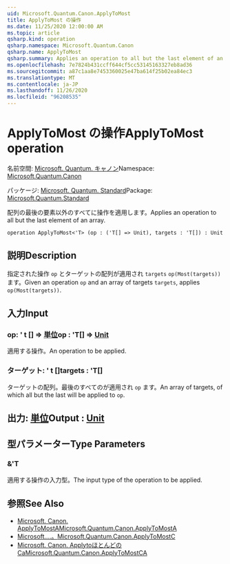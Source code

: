 ```yaml
---
uid: Microsoft.Quantum.Canon.ApplyToMost
title: ApplyToMost の操作
ms.date: 11/25/2020 12:00:00 AM
ms.topic: article
qsharp.kind: operation
qsharp.namespace: Microsoft.Quantum.Canon
qsharp.name: ApplyToMost
qsharp.summary: Applies an operation to all but the last element of an array.
ms.openlocfilehash: 7e7824b431ccff644cf5cc53145163327eb8ad36
ms.sourcegitcommit: a87c1aa8e7453360025e47ba614f25b02ea84ec3
ms.translationtype: MT
ms.contentlocale: ja-JP
ms.lasthandoff: 11/26/2020
ms.locfileid: "96208535"
---
```

# <a name="applytomost-operation"></a><span data-ttu-id="272f9-102">ApplyToMost の操作</span><span class="sxs-lookup"><span data-stu-id="272f9-102">ApplyToMost operation</span></span>

<span data-ttu-id="272f9-103">名前空間: [Microsoft. Quantum. キャノン](xref:Microsoft.Quantum.Canon)</span><span class="sxs-lookup"><span data-stu-id="272f9-103">Namespace: [Microsoft.Quantum.Canon](xref:Microsoft.Quantum.Canon)</span></span>

<span data-ttu-id="272f9-104">パッケージ: [Microsoft. Quantum. Standard](https://nuget.org/packages/Microsoft.Quantum.Standard)</span><span class="sxs-lookup"><span data-stu-id="272f9-104">Package: [Microsoft.Quantum.Standard](https://nuget.org/packages/Microsoft.Quantum.Standard)</span></span>


<span data-ttu-id="272f9-105">配列の最後の要素以外のすべてに操作を適用します。</span><span class="sxs-lookup"><span data-stu-id="272f9-105">Applies an operation to all but the last element of an array.</span></span>

```qsharp
operation ApplyToMost<'T> (op : ('T[] => Unit), targets : 'T[]) : Unit
```


## <a name="description"></a><span data-ttu-id="272f9-106">説明</span><span class="sxs-lookup"><span data-stu-id="272f9-106">Description</span></span>

<span data-ttu-id="272f9-107">指定された操作 `op` とターゲットの配列が適用され `targets` `op(Most(targets))` ます。</span><span class="sxs-lookup"><span data-stu-id="272f9-107">Given an operation `op` and an array of targets `targets`, applies `op(Most(targets))`.</span></span>

## <a name="input"></a><span data-ttu-id="272f9-108">入力</span><span class="sxs-lookup"><span data-stu-id="272f9-108">Input</span></span>

### <a name="op--t--unit"></a><span data-ttu-id="272f9-109">op: ' t [] => [単位](xref:microsoft.quantum.lang-ref.unit)</span><span class="sxs-lookup"><span data-stu-id="272f9-109">op : 'T[] => [Unit](xref:microsoft.quantum.lang-ref.unit)</span></span> 

<span data-ttu-id="272f9-110">適用する操作。</span><span class="sxs-lookup"><span data-stu-id="272f9-110">An operation to be applied.</span></span>


### <a name="targets--t"></a><span data-ttu-id="272f9-111">ターゲット: ' t []</span><span class="sxs-lookup"><span data-stu-id="272f9-111">targets : 'T[]</span></span>

<span data-ttu-id="272f9-112">ターゲットの配列。最後のすべてのが適用され `op` ます。</span><span class="sxs-lookup"><span data-stu-id="272f9-112">An array of targets, of which all but the last will be applied to `op`.</span></span>



## <a name="output--unit"></a><span data-ttu-id="272f9-113">出力: [単位](xref:microsoft.quantum.lang-ref.unit)</span><span class="sxs-lookup"><span data-stu-id="272f9-113">Output : [Unit](xref:microsoft.quantum.lang-ref.unit)</span></span>



## <a name="type-parameters"></a><span data-ttu-id="272f9-114">型パラメーター</span><span class="sxs-lookup"><span data-stu-id="272f9-114">Type Parameters</span></span>

### <a name="t"></a><span data-ttu-id="272f9-115">&</span><span class="sxs-lookup"><span data-stu-id="272f9-115">'T</span></span>

<span data-ttu-id="272f9-116">適用する操作の入力型。</span><span class="sxs-lookup"><span data-stu-id="272f9-116">The input type of the operation to be applied.</span></span>

## <a name="see-also"></a><span data-ttu-id="272f9-117">参照</span><span class="sxs-lookup"><span data-stu-id="272f9-117">See Also</span></span>

- [<span data-ttu-id="272f9-118">Microsoft. Canon. ApplyToMostA</span><span class="sxs-lookup"><span data-stu-id="272f9-118">Microsoft.Quantum.Canon.ApplyToMostA</span></span>](xref:Microsoft.Quantum.Canon.ApplyToMostA)
- [<span data-ttu-id="272f9-119">Microsoft....。</span><span class="sxs-lookup"><span data-stu-id="272f9-119">Microsoft.Quantum.Canon.ApplyToMostC</span></span>](xref:Microsoft.Quantum.Canon.ApplyToMostC)
- [<span data-ttu-id="272f9-120">Microsoft. Canon. Applytoほとんどの Ca</span><span class="sxs-lookup"><span data-stu-id="272f9-120">Microsoft.Quantum.Canon.ApplyToMostCA</span></span>](xref:Microsoft.Quantum.Canon.ApplyToMostCA)
